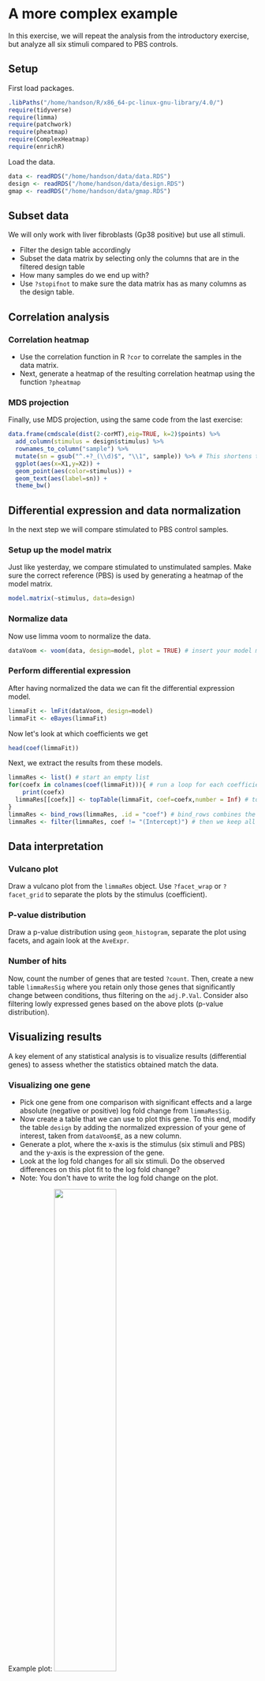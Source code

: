 # A more complex example
In this exercise, we will repeat the analysis from the introductory exercise, but analyze all six stimuli compared to PBS controls.

## Setup
First load packages.
```R
.libPaths("/home/handson/R/x86_64-pc-linux-gnu-library/4.0/")
require(tidyverse)
require(limma)
require(patchwork)
require(pheatmap)
require(ComplexHeatmap)
require(enrichR)
```

Load the data.
```R
data <- readRDS("/home/handson/data/data.RDS")
design <- readRDS("/home/handson/data/design.RDS")
gmap <- readRDS("/home/handson/data/gmap.RDS")
```

## Subset data
We will only work with liver fibroblasts (Gp38 positive) but use all stimuli.
* Filter the design table accordingly
* Subset the data matrix by selecting only the columns that are in the filtered design table
* How many samples do we end up with?
* Use `?stopifnot` to make sure the data matrix has as many columns as the design table.


## Correlation analysis

### Correlation heatmap

* Use the correlation function in R `?cor` to correlate the samples in the data matrix. 
* Next, generate a heatmap of the resulting correlation heatmap using the function `?pheatmap`

### MDS projection
Finally, use MDS projection, using the same code from the last exercise:
```R
data.frame(cmdscale(dist(2-corMT),eig=TRUE, k=2)$points) %>%
  add_column(stimulus = design$stimulus) %>%
  rownames_to_column("sample") %>%
  mutate(sn = gsub("^.+?_(\\d)$", "\\1", sample)) %>% # This shortens the sample names to just the number at the end
  ggplot(aes(x=X1,y=X2)) + 
  geom_point(aes(color=stimulus)) +
  geom_text(aes(label=sn)) +
  theme_bw()
```

## Differential expression and data normalization
In the next step we will compare stimulated to PBS control samples.

### Setup up the model matrix
Just like yesterday, we compare stimulated to unstimulated samples. Make sure the correct reference (PBS) is used by generating a heatmap of the model matrix.
```R
model.matrix(~stimulus, data=design)
```

### Normalize data
Now use limma voom to normalize the data.
```R
dataVoom <- voom(data, design=model, plot = TRUE) # insert your model matrix with design=model
```

### Perform differential expression
After having normalized the data we can fit the differential expression model. 
```R
limmaFit <- lmFit(dataVoom, design=model)
limmaFit <- eBayes(limmaFit)
```

Now let's look at which coefficients we get
```R
head(coef(limmaFit))
```

Next, we extract the results from these models.
```R
limmaRes <- list() # start an empty list
for(coefx in colnames(coef(limmaFit))){ # run a loop for each coefficient
	print(coefx)
  limmaRes[[coefx]] <- topTable(limmaFit, coef=coefx,number = Inf) # topTable returns the statistics of our genes. We then store the result of each coefficient in a list.
}
limmaRes <- bind_rows(limmaRes, .id = "coef") # bind_rows combines the results and stores the name of the coefficient in the column "coef"
limmaRes <- filter(limmaRes, coef != "(Intercept)") # then we keep all results except for the intercept
```

## Data interpretation

### Vulcano plot
Draw a vulcano plot from the `limmaRes` object. Use `?facet_wrap` or `?facet_grid` to separate the plots by the stimulus (coefficient).

### P-value distribution
Draw a p-value distribution using `geom_histogram`, separate the plot using facets, and again look at the `AveExpr`.

### Number of hits
Now, count the number of genes that are tested `?count`. Then, create a new table `limmaResSig` where you retain only those genes that significantly change between conditions, thus filtering on the `adj.P.Val`. Consider also filtering lowly expressed genes based on the above plots (p-value distribution).


## Visualizing results
A key element of any statistical analysis is to visualize results (differential genes) to assess whether the statistics obtained match the data. 

### Visualizing one gene
* Pick one gene from one comparison with significant effects and a large absolute (negative or positive) log fold change from `limmaResSig`.
* Now create a table that we can use to plot this gene. To this end, modify the table `design` by adding the normalized expression of your gene of interest, taken from `dataVoom$E`, as a new column.
* Generate a plot, where the x-axis is the stimulus (six stimuli and PBS) and the y-axis is the expression of the gene.
* Look at the log fold changes for all six stimuli. Do the observed differences on this plot fit to the log fold change?
* Note: You don't have to write the log fold change on the plot.

Example plot:
<img src="03_02_Complex/One.gene.png" width="50%">

### Visualizing multiple genes
Now let's make the following plot, which shows the expression data (left) and the statistical results (right) for the top 5 genes from each comparison.
<img src="03_02_Complex/Coef_HM.png" width="100%">

The steps below are outlined in detail. Make sure you understand the code, as you will have to modify it tomorrow.

#### get the genes of interest
Based on the significant hits in `limmaResSig`, group (`?group_by`) the hits by the coefficient `coef`, then get the top 5 genes by logFC (`top_n`), extract the ENSEMBL IDs from the column `ensg` using `?pull`, and store the result in a new object `goi.all`. 

#### plot statistical results
Next plot all statistical results for the genes above.
```R
(p.coef <- limmaRes %>%
  filter(ensg %in% goi.all) %>%
  mutate(gene = gmap[ensg,]$external_gene_name) %>%
  ggplot(aes(y=gene, x=gsub("stimulus", "", coef), color=logFC, size=-log10(adj.P.Val))) + 
  geom_point() +
  scale_color_gradient2(high="red", low="blue") +
  theme_bw())
```

#### plot expression data
First we will collect the expression data of each gene, writing a for loop over all genes, and storing the data.frame for each gene in a list.
```R
dat.list <- list()
for(gg in goi.all){
  dat.list[[gg]] <- design %>%
    mutate(E=scale(dataVoom$E[gg,])) %>%
    rownames_to_column("sample") %>%
    remove_rownames()
}
```

Next, we combine the above list of data.frame into one data.frame using `?bind_rows`, and then plot this data as a heatmap.
```R
(p.vals <- bind_rows(dat.list, .id="ensg") %>%
  mutate(gene = gmap[ensg,]$external_gene_name) %>%
  mutate(stimulus = as.character(stimulus)) %>%
  ggplot(aes(x=sample, y=gene, fill=E)) + 
  geom_tile() +
  facet_grid(. ~ stimulus, space ="free", scales = "free") +
  scale_fill_gradient2(low="blue", high="red"))
```

#### Final plot
Finally, we combine the two plots as below, using the "patchwork" package. This command should show you the plot shown above.
```R
p.vals + p.coef
```


## Enrichment analysis
Enrichment analysis help in interpreting long lists of genes. By measuring whether certain gene sets are enriched in our list of differential genes (often called hit list), enrichment analysis informs us on the involvement of biological pathways (among others) in the processes studied.

#### Perform enrichment analysis for each coefficient
Below is a loop over the individual coefficients. Within each iteration of this loop, perform enrichment analysis for each coefficient. 

As a reminder, this were the instructions from yesterday:
* First, filter all genes with `logFC > 0` from the table of significant genes and store them in the object `goi` (note, this will overwrite the value of this object defined previously - so if you are going back to the previous exercise, you wil have to redefine the object).
* Next convert the ENSEMBL IDs to gene symbols: `goi <- gmap[goi,]$external_gene_name %>% unique()`
* Next perform enrichment analysis using the function `?enrichr` with `databases = c("MSigDB_Hallmark_2020", "GO_Biological_Process_2021")` and store the results in the objec `enr.res`.
* The `enr.res` object is a list, which contains two entries `enr.res$MSigDB_Hallmark_2020` and `enr.res$GO_Biological_Process_2021`, one for each of the two databases tested.

``` R
enr.res.list <- list()
for(coefx in unique(limmaResSig$coef)){

	# Extract genes of interests (GOI) for a given coefficient (see yesterday's example)
	goi <- ....
	
	# Add code here to perform enrichment analysis (see yesterday's example)
	enr.res <- enrichr(...)
	
	# The results will be a list, where each entry is one database. We will combine those into one long table
	enr.res <- bind_rows(enr.res, .id="db")

  # Store results in the list
  enr.res.list[[coefx]] <- bind_rows(enr.res, .id="db")
}
```

Finally, we combine the list (each entry is one coefficient) into one long table:
```R
enr.res.all <- bind_rows(enr.res.list, .id="coef")
```

#### Plot enrichments

Now generate the following plot:
<img src="03_02_Complex/Enrichments.png" width="50%" height="100%">
Note: The plot only includes entries with: `Adjusted.P.value < 0.01` and `Odds.Ratio > 6`


#### Plot genes related to the enrichments
Now we will extract the genes underlying the above enrichments:
```
goi.enr <- enr.res.all %>%
  filter(Adjusted.P.value < 0.01 & Odds.Ratio > 6) %>%
  pull("Genes") %>%
  str_split(";") %>%
  invoke(.f = c) %>%
  unique()
```

Then we will extract the statistics for these genes:
```R
limmaRes %>%
  filter(toupper(gene) %in% goi.enr)
```

Finall, generate the following plot:
<img src="03_02_Complex/Enrichments.genes.png" width="50%" height="100%">
